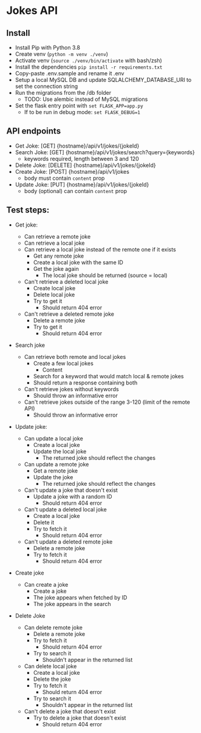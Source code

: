# Jokes API

## Install
- Install Pip with Python 3.8
- Create venv (`python -m venv ./venv`)
- Activate venv (`source ./venv/bin/activate` with bash/zsh)
- Install the dependencies `pip install -r requirements.txt`
- Copy-paste .env.sample and rename it .env
- Setup a local MySQL DB and update SQLALCHEMY_DATABASE_URI to set the connection string
- Run the migrations from the /db folder
  - TODO: Use alembic instead of MySQL migrations
- Set the flask entry point with `set FLASK_APP=app.py`
  - If to be run in debug mode: `set FLASK_DEBUG=1`


## API endpoints
- Get Joke:       [GET]     {hostname}/api/v1/jokes/{jokeId}
- Search Joke:    [GET]     {hostname}/api/v1/jokes/search?query={keywords}
  - keywords required, length between 3 and 120
- Delete Joke:    [DELETE]  {hostname}/api/v1/jokes/{jokeId}
- Create Joke:    [POST]    {hostname}/api/v1/jokes
  - body must contain `content` prop
- Update Joke:    [PUT]     {hostname}/api/v1/jokes/{jokeId}
  - body (optional) can contain `content` prop

## Test steps:
- Get joke:
  - Can retrieve a remote joke
  - Can retrieve a local joke
  - Can retrieve a local joke instead of the remote one if it exists
    - Get any remote joke
    - Create a local joke with the same ID
    - Get the joke again 
      - The local joke should be returned (source = local)
  - Can't retrieve a deleted local joke
    - Create local joke
    - Delete local joke
    - Try to get it
      - Should return 404 error
  - Can't retrieve a deleted remote joke
    - Delete a remote joke
    - Try to get it
      - Should return 404 error

- Search joke
  - Can retrieve both remote and local jokes
    - Create a few local jokes
      - Content
    - Search for a keyword that would match local & remote jokes
    - Should return a response containing both
  - Can't retrieve jokes without keywords
    - Should throw an informative error
  - Can't retrieve jokes outside of the range 3-120 (limit of the remote API)
    - Should throw an informative error

- Update joke:
  - Can update a local joke
    - Create a local joke
    - Update the local joke
      - The returned joke should reflect the changes
  - Can update a remote joke
    - Get a remote joke
    - Update the joke
      - The returned joke should reflect the changes
  - Can't update a joke that doesn't exist
    - Update a joke with a random ID
      - Should return 404 error
  - Can't update a deleted local joke
    - Create a local joke
    - Delete it
    - Try to fetch it
      - Should return 404 error
  - Can't update a deleted remote joke
    - Delete a remote joke
    - Try to fetch it
      - Should return 404 error

- Create joke
  - Can create a joke
    - Create a joke
    - The joke appears when fetched by ID
    - The joke appears in the search

- Delete Joke
  - Can delete remote joke
    - Delete a remote joke
    - Try to fetch it
      - Should return 404 error
    - Try to search it
      - Shouldn't appear in the returned list
  - Can delete local joke
    - Create a local joke
    - Delete the joke
    - Try to fetch it
      - Should return 404 error
    - Try to search it
      - Shouldn't appear in the returned list
  - Can't delete a joke that doesn't exist
    - Try to delete a joke that doesn't exist
      - Should return 404 error
